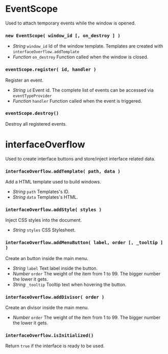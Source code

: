 # EventScope

Used to attach temporary events while the window is opened.

### `new EventScope( window_id [, on_destroy ] )`

 - *String* `window_id` Id of the window template. Templates are created with `interfaceOverflow.addTemplate`
 - *Function* `on_destroy` Function called when the window is closed.

### `eventScope.register( id, handler )`

Register an event.

 - *String* `id` Event id. The complete list of events can be accessed via `eventTypeProvider`
 - *Function* `handler` Function called when the event is triggered.

### `eventScope.destroy()`

Destroy all registered events.

# interfaceOverflow

Used to create interface buttons and store/inject interface related data.

### `interfaceOverflow.addTemplate( path, data )`

Add a HTML template used to build windows.

 - *String* `path` Templates's ID.
 - *String* `data` Templates's HTML.

### `interfaceOverflow.addStyle( styles )`

Inject CSS styles into the document.

 - *String* `styles` CSS Stylesheet.

### `interfaceOverflow.addMenuButton( label, order [, _tooltip ] )`

Create an button inside the main menu.

 - *String* `label` Text label inside the button.
 - *Number* `order` The weight of the item from 1 to 99. The bigger number the lower it gets.
 - *String* `_tooltip` Tooltip text when hovering the button.

### `interfaceOverflow.addDivisor( order )`

Create an divisor inside the main menu.

 - *Number* `order` The weight of the item from 1 to 99. The bigger number the lower it gets.

### `interfaceOverflow.isInitialized()`

Return `true` if the interface is ready to be used.
